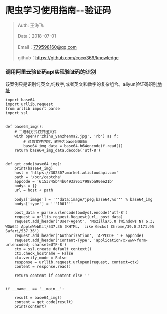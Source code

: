 
# 爬虫学习使用指南--验证码

>Auth: 王海飞
>
>Data：2018-07-01
>
>Email：779598160@qq.com
>
>github：https://github.com/coco369/knowledge
>

### 调用阿里云验证码api实现验证码的识别

该案例只是识别纯英文,纯数字,或者英文和数字的复杂组合。aliyun验证码识别[地址](https://market.aliyun.com/products/57124001/cmapi027426.html?spm=5176.10695662.1996646101.searchclickresult.2fe11d84jbyiHU)

	import base64
	import urllib.request
	from urllib import parse
	import ssl
	
	
	def base64_img():
	    # 二进制方式打开图文件
	    with open(r'zhihu_yanzhenma2.jpg', 'rb') as f:
	        # 读取文件内容，转换为base64编码
	        base64_img_data = base64.b64encode(f.read())
	    return base64_img_data.decode('utf-8')
	
	
	def get_code(base64_img):
	    print(base64_img)
	    host = 'https://302307.market.alicloudapi.com'
	    path = '/ocr/captcha'
	    appcode = '6153745b44b6493a9517988ba90ee21b'
	    bodys = {}
	    url = host + path
	
	    bodys['image'] = '''data:image/jpeg;base64,%s''' % base64_img
	    bodys['type'] = '''1001'''
	
	    post_data = parse.urlencode(bodys).encode('utf-8')
	    request = urllib.request.Request(url, post_data)
	    request.add_header('User-Agent', 'Mozilla/5.0 (Windows NT 6.3; WOW64) AppleWebKit/537.36 (KHTML， like Gecko) Chrome/39.0.2171.95 Safari/537.36')
	    request.add_header('Authorization', 'APPCODE ' + appcode)
	    request.add_header('Content-Type', 'application/x-www-form-urlencoded; charset=UTF-8')
	    ctx = ssl.create_default_context()
	    ctx.check_hostname = False
	    ctx.verify_mode = False
	    response = urllib.request.urlopen(request, context=ctx)
	    content = response.read()
	
	    return content if content else ''
	
	
	if __name__ == '__main__':
	
	    result = base64_img()
	    content = get_code(result)
	    print(content)
	
 